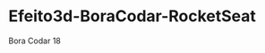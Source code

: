 # Efeito3d-BoraCodar-RocketSeat
Bora Codar 18


<!-- 
desafio
fazer galeria que movimenta os cards -->